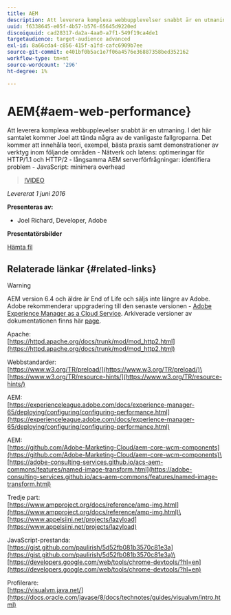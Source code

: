```yaml
---
title: AEM
description: Att leverera komplexa webbupplevelser snabbt är en utmaning. I det här samtalet kommer Joel att tända några av de vanligaste fallgroparna. Det kommer att omfatta teori, exempel, bästa praxis samt demonstration av verktyg.
uuid: f6338645-e05f-4b57-b576-65645d9220ed
discoiquuid: cad28317-da2a-4aa0-a7f1-549f19ca4de1
targetaudience: target-audience advanced
exl-id: 8a66cda4-c856-415f-a1fd-cafc6909b7ee
source-git-commit: e401bf0b5ac1e7f06a4576e36887358bed352162
workflow-type: tm+mt
source-wordcount: '296'
ht-degree: 1%

---
```


# AEM{#aem-web-performance}

Att leverera komplexa webbupplevelser snabbt är en utmaning. I det här samtalet kommer Joel att tända några av de vanligaste fallgroparna. Det kommer att innehålla teori, exempel, bästa praxis samt demonstrationer av verktyg inom följande områden - Nätverk och latens: optimeringar för HTTP/1.1 och HTTP/2 - långsamma AEM serverförfrågningar: identifiera problem - JavaScript: minimera overhead

>[!VIDEO](https://video.tv.adobe.com/v/19296/?quality=9)

*Levererat 1 juni 2016*

**Presenteras av:**

* Joel Richard, Developer, Adobe

**Presentatörsbilder**

[Hämta fil](assets/aem-gems-060116-web-performance.pdf)

## Relaterade länkar {#related-links}

>[!WARNING]
>
>AEM version 6.4 och äldre är End of Life och säljs inte längre av Adobe.  Adobe rekommenderar uppgradering till den senaste versionen - [Adobe Experience Manager as a Cloud Service](https://experienceleague.adobe.com/docs/experience-manager-cloud-service.html).  Arkiverade versioner av dokumentationen finns här [page](https://experienceleague.adobe.com/docs/experience-manager-release-information/aem-release-updates/previous-updates/aem-previous-versions.html).

Apache:\
[https://httpd.apache.org/docs/trunk/mod/mod_http2.html](https://httpd.apache.org/docs/trunk/mod/mod_http2.html)

Webbstandarder:\
[https://www.w3.org/TR/preload/](https://www.w3.org/TR/preload/)\
[https://www.w3.org/TR/resource-hints/](https://www.w3.org/TR/resource-hints/)

AEM:\
[https://experienceleague.adobe.com/docs/experience-manager-65/deploying/configuring/configuring-performance.html](https://experienceleague.adobe.com/docs/experience-manager-65/deploying/configuring/configuring-performance.html)

AEM:\
[https://github.com/Adobe-Marketing-Cloud/aem-core-wcm-components](https://github.com/Adobe-Marketing-Cloud/aem-core-wcm-components)\
[https://adobe-consulting-services.github.io/acs-aem-commons/features/named-image-transform.html](https://adobe-consulting-services.github.io/acs-aem-commons/features/named-image-transform.html)

Tredje part:\
[https://www.ampproject.org/docs/reference/amp-img.html](https://www.ampproject.org/docs/reference/amp-img.html)\
[https://www.appelsiini.net/projects/lazyload](https://www.appelsiini.net/projects/lazyload)

JavaScript-prestanda:\
[https://gist.github.com/paulirish/5d52fb081b3570c81e3a](https://gist.github.com/paulirish/5d52fb081b3570c81e3a)\
[https://developers.google.com/web/tools/chrome-devtools/?hl=en](https://developers.google.com/web/tools/chrome-devtools/?hl=en)

Profilerare:\
[https://visualvm.java.net/](https://docs.oracle.com/javase/8/docs/technotes/guides/visualvm/intro.html)

<!--
[Get back to the Overview](https://helpx.adobe.com/experience-manager/kt/eseminars/gems/aem-index.html)
-->
